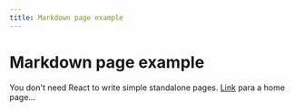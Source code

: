 ```yaml
---
title: Markdown page example
---
```


# Markdown page example

You don't need React to write simple standalone pages.
[Link](/) para a home page...